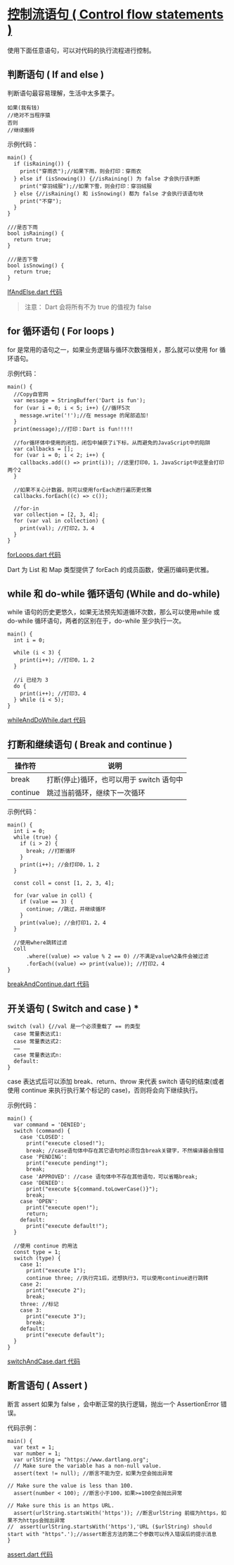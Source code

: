 # [控制流语句 ( Control flow statements )](https://www.dartlang.org/guides/language/language-tour#control-flow-statements)

使用下面任意语句，可以对代码的执行流程进行控制。

## 判断语句 ( If and else )

判断语句最容易理解，生活中太多栗子。

```
如果(我有钱)
//绝对不当程序猿
否则 
//继续搬砖
```

示例代码：

```
main() {
  if (isRaining()) {
    print("穿雨衣");//如果下雨，则会打印：穿雨衣
  } else if (isSnowing()) {//isRaining() 为 false 才会执行该判断
    print("穿羽绒服");//如果下雪，则会打印：穿羽绒服
  } else {//isRaining() 和 isSnowing() 都为 false 才会执行该语句块
    print("不穿");
  }
}

///是否下雨
bool isRaining() {
  return true;
}

///是否下雪
bool isSnowing() {
  return true;
}
```

[IfAndElse.dart 代码](../../dart/control/IfAndElse.dart)

>  注意： Dart 会将所有不为 true 的值视为 false

## for 循环语句 ( For loops )

for 是常用的语句之一，如果业务逻辑与循环次数强相关，那么就可以使用 for 循环语句。

示例代码：

```
main() {
  //Copy自官网
  var message = StringBuffer('Dart is fun');
  for (var i = 0; i < 5; i++) {//循环5次
    message.write('!');//在 message 的尾部追加!
  }
  print(message);//打印：Dart is fun!!!!!

  //for循环体中使用的闭包，闭包中捕获了i下标，从而避免的JavaScript中的陷阱
  var callbacks = [];
  for (var i = 0; i < 2; i++) {
    callbacks.add(() => print(i)); //这里打印0，1，JavaScript中这里会打印两个2
  }

  //如果不关心计数器，则可以使用forEach进行遍历更优雅
  callbacks.forEach((c) => c());

  //for-in
  var collection = [2, 3, 4];
  for (var val in collection) {
    print(val); //打印2，3，4
  }
}
```

[forLoops.dart 代码](../../dart/control/forLoops.dart)

Dart 为 List 和 Map 类型提供了 forEach 的成员函数，使遍历编码更优雅。

## while 和 do-while 循环语句 (While and do-while)

while 语句的历史更悠久，如果无法预先知道循环次数，那么可以使用while 或 do-while 循环语句，两者的区别在于，do-while 至少执行一次。

```
main() {
  int i = 0;

  while (i < 3) {
    print(i++); //打印0，1，2
  }

  //i 已经为 3
  do {
    print(i++); //打印3，4
  } while (i < 5);
}
```

[whileAndDoWhile.dart 代码](../../dart/control/whileAndDoWhile.dart)

## 打断和继续语句 ( Break and continue )

操作符|说明|
-------|-------
break		|打断(停止)循环，也可以用于 switch 语句中
continue	|跳过当前循环，继续下一次循环

示例代码：

```
main() {
  int i = 0;
  while (true) {
    if (i > 2) {
      break; //打断循环
    }
    print(i++); //会打印0，1，2
  }

  const coll = const [1, 2, 3, 4];

  for (var value in coll) {
    if (value == 3) {
      continue; //跳过，并继续循环
    }
    print(value); //会打印1，2，4
  }

  //使用where跳转过滤
  coll
      .where((value) => value % 2 == 0) //不满足value%2条件会被过滤
      .forEach((value) => print(value)); //打印2，4
}
```

[breakAndContinue.dart 代码](../../dart/control/breakAndContinue.dart)

## 开关语句 ( Switch and case ) * 

```
switch (val) {//val 是一个必须重载了 == 的类型
  case 常量表达式1:
  case 常量表达式2:
  ……
  case 常量表达式n:
  default:
}
```

case 表达式后可以添加 break、return、throw 来代表 switch 语句的结束(或者使用 continue 来执行执行某个标记的 case)，否则将会向下继续执行。

示例代码：

```
main() {
  var command = 'DENIED';
  switch (command) {
    case 'CLOSED':
      print("execute closed!");
      break; //case语句体中存在其它语句时必须包含break关键字，不然编译器会报错
    case 'PENDING':
      print("execute pending!");
      break;
    case 'APPROVED': //case 语句体中不存在其他语句，可以省略break;
    case 'DENIED':
      print("execute ${command.toLowerCase()}");
      break;
    case 'OPEN':
      print("execute open!");
      return;
    default:
      print("execute default!");
  }

  //使用 continue 的用法
  const type = 1;
  switch (type) {
    case 1:
      print("execute 1");
      continue three; //执行完1后，还想执行3，可以使用continue进行跳转
    case 2:
      print("execute 2");
      break;
    three: //标记
    case 3:
      print("execute 3");
      break;
    default:
      print("execute default");
  }
}
```

[switchAndCase.dart 代码](../../dart/control/switchAndCase.dart)

## 断言语句 ( Assert )

断言 assert 如果为 false ，会中断正常的执行逻辑，抛出一个 AssertionError 错误。

代码示例：

```
main() {
  var text = 1;
  var number = 1;
  var urlString = "https://www.dartlang.org";
  // Make sure the variable has a non-null value.
  assert(text != null); //断言不能为空，如果为空会抛出异常

// Make sure the value is less than 100.
  assert(number < 100); //断言小于100，如果>=100空会抛出异常

// Make sure this is an https URL.
  assert(urlString.startsWith('https')); //断言urlString 前缀为https，如果不为https会抛出异常
//  assert(urlString.startsWith('https'),'URL ($urlString) should start with "https".');//assert断言方法的第二个参数可以传入错误后的提示消息
}
```

[assert.dart 代码](../../dart/control/assert.dart)


